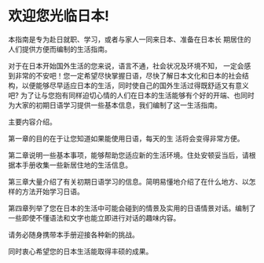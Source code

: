 # 欢迎您光临日本!

本指南是专为赴日就职、学习，或者与家人一同来日本、准备在日本长 期居住的人们提供方便而编制的生活指南。

对于在日本开始国外生活的您来说，语言不通，社会状况及环境不知， 一定会感到非常的不安吧！您一定希望尽快掌握日语，尽快了解日本文化和日本的社会结构，以便能够尽早适应日本的生活，同时使自己的国外生活过得既舒适又有意义吧? 为了让与您抱有同样迫切心情的人们在日本的生活能够有个好的开端、也同时为大家的初期日语学习提供一些基本信息，我们编制了这一生活指南。

主要内容介绍。

第一章的目的在于让您知道如果能使用日语，每天的生 活将会变得非常方便。

第二章说明一些基本事项，能够帮助您适应新的生活环境。住处安顿妥当后，请根据本手册收集一些新居住地的生活信息。

第三章大量介绍了有关初期日语学习的信息。简明易懂地介绍了在什么地方、以怎样的方法开始学习日语。

第四章列举了您在日本的生活中可能会碰到的情景及实用的日语情景对话。编制了一些即使不懂语法和文字也能立即进行对话的趣味内容。

请务必随身携带本手册迎接各种新的挑战。

同时衷心希望您的日本生活能取得丰硕的成果。
